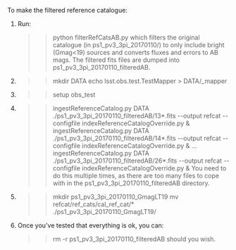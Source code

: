To make the filtered reference catalogue:
1. Run:
   >> python filterRefCatsAB.py
   which filters the original catalogue (in ps1_pv3_3pi_20170110/) to only include bright (Gmag<19) sources and converts fluxes and errors to AB mags. The filtered fits files are dumped into ps1_pv3_3pi_20170110_filteredAB.
2. >> mkdir DATA
   >> echo lsst.obs.test.TestMapper > DATA/_mapper
3. >> setup obs_test 
4. >> ingestReferenceCatalog.py DATA ./ps1_pv3_3pi_20170110_filteredAB/13*.fits --output refcat --configfile indexReferenceCatalogOverride.py &
   >> ingestReferenceCatalog.py DATA ./ps1_pv3_3pi_20170110_filteredAB/14*.fits --output refcat --configfile indexReferenceCatalogOverride.py &
   ...
   >> ingestReferenceCatalog.py DATA ./ps1_pv3_3pi_20170110_filteredAB/26*.fits --output refcat --configfile indexReferenceCatalogOverride.py &
   You need to do this multiple times, as there are too many files to cope with in the ps1_pv3_3pi_20170110_filteredAB directory.
5. >> mkdir ps1_pv3_3pi_20170110_GmagLT19
   >> mv refcat/ref_cats/cal_ref_cat/* ./ps1_pv3_3pi_20170110_GmagLT19/
6. Once you've tested that everything is ok, you can:
   >> rm -r ps1_pv3_3pi_20170110_filteredAB
   should you wish.